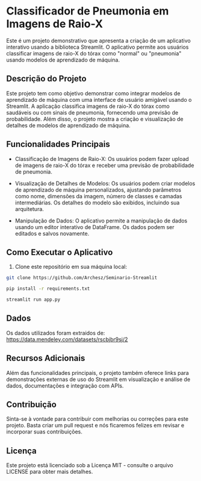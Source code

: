 # Classificador de Pneumonia em Imagens de Raio-X

Este é um projeto demonstrativo que apresenta a criação de um aplicativo interativo usando a biblioteca Streamlit. O aplicativo permite aos usuários classificar imagens de raio-X do tórax como "normal" ou "pneumonia" usando modelos de aprendizado de máquina.

## Descrição do Projeto

Este projeto tem como objetivo demonstrar como integrar modelos de aprendizado de máquina com uma interface de usuário amigável usando o Streamlit. A aplicação classifica imagens de raio-X do tórax como saudáveis ou com sinais de pneumonia, fornecendo uma previsão de probabilidade. Além disso, o projeto mostra a criação e visualização de detalhes de modelos de aprendizado de máquina.

## Funcionalidades Principais

- Classificação de Imagens de Raio-X: Os usuários podem fazer upload de imagens de raio-X do tórax e receber uma previsão de probabilidade de pneumonia.

- Visualização de Detalhes de Modelos: Os usuários podem criar modelos de aprendizado de máquina personalizados, ajustando parâmetros como nome, dimensões da imagem, número de classes e camadas intermediárias. Os detalhes do modelo são exibidos, incluindo sua arquitetura.

- Manipulação de Dados: O aplicativo permite a manipulação de dados usando um editor interativo de DataFrame. Os dados podem ser editados e salvos novamente.

## Como Executar o Aplicativo

1. Clone este repositório em sua máquina local:

```bash
git clone https://github.com/Archesz/Seminario-Streamlit

pip install -r requirements.txt

streamlit run app.py
```

## Dados
Os dados utilizados foram extraidos de: https://data.mendeley.com/datasets/rscbjbr9sj/2

## Recursos Adicionais
Além das funcionalidades principais, o projeto também oferece links para demonstrações externas de uso do Streamlit em visualização e análise de dados, documentações e integração com APIs.

## Contribuição
Sinta-se à vontade para contribuir com melhorias ou correções para este projeto. Basta criar um pull request e nós ficaremos felizes em revisar e incorporar suas contribuições.

## Licença
Este projeto está licenciado sob a Licença MIT - consulte o arquivo LICENSE para obter mais detalhes.